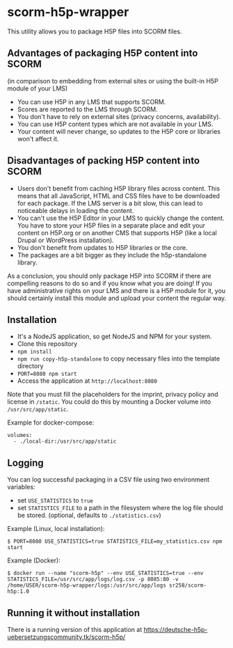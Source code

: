 # scorm-h5p-wrapper

This utility allows you to package H5P files into SCORM files.

## Advantages of packaging H5P content into SCORM

(in comparison to embedding from external sites or using the built-in H5P module of your LMS)

* You can use H5P in any LMS that supports SCORM.
* Scores are reported to the LMS through SCORM.
* You don't have to rely on external sites (privacy concerns, availability).
* You can use H5P content types which are not available in your LMS.
* Your content will never change, so updates to the H5P core or libraries won't affect it.
      
## Disadvantages of packing H5P content into SCORM
      
* Users don't benefit from caching H5P library files across content. This means that all JavaScript, HTML and CSS files have to be downloaded for each package. If the LMS server is a bit slow, this can lead to noticeable delays in loading the content.
* You can't use the H5P Editor in your LMS to quickly change the content. You have to store your H5P files in a separate place and edit your content on H5P.org or on another CMS that supports H5P (like a local Drupal or WordPress installation).
* You don't benefit from updates to H5P libraries or the core.
* The packages are a bit bigger as they include the h5p-standalone library.
      
As a conclusion, you should only package H5P into SCORM if there are compelling reasons to do so and if you know what you are doing! If you have  administrative rights on your LMS and there is a H5P module for it, you should certainly install this module and upload your content the regular way.

## Installation

* It's a NodeJS application, so get NodeJS and NPM for your system.
* Clone this repository
* ``npm install``
* ``npm run copy-h5p-standalone`` to copy necessary files into the template directory
* ``PORT=8080 npm start``
* Access the application at ``http://localhost:8080``

Note that you must fill the placeholders for the imprint, privacy policy and license in ``/static``. You could do this by mounting a Docker volume into ``/usr/src/app/static``. 

Example for docker-compose:
```
volumes:
  - ./local-dir:/usr/src/app/static
```

## Logging

You can log successful packaging in a CSV file using two environment variables:

- set ``USE_STATISTICS`` to ``true``
- set ``STATISTICS_FILE`` to a path in the filesystem where the log file should be stored. (optional, defaults to ``./statistics.csv``)

Example (Linux, local installation):
```
$ PORT=8080 USE_STATISTICS=true STATISTICS_FILE=my_statistics.csv npm start
``` 

Example (Docker):

```
$ docker run --name "scorm-h5p" --env USE_STATISTICS=true --env STATISTICS_FILE=/usr/src/app/logs/log.csv -p 8085:80 -v /home/USER/scorm-h5p-wrapper/logs:/usr/src/app/logs sr258/scorm-h5p:1.0
```

## Running it without installation

There is a running version of this application at https://deutsche-h5p-uebersetzungscommunity.tk/scorm-h5p/
